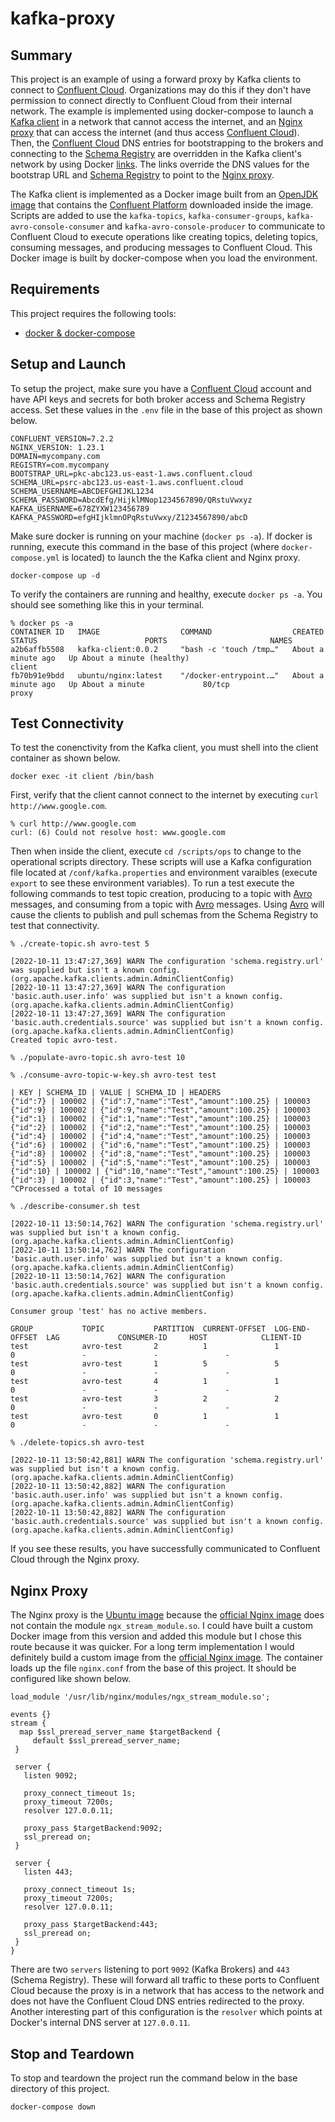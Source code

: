 # kafka-proxy

## Summary

This project is an example of using a forward proxy by Kafka clients to connect to [Confluent Cloud](https://www.confluent.io/confluent-cloud). Organizations may do this if they don't have permission to connect directly to Confluent Cloud from their internal network. The example is implemented using docker-compose to launch a [Kafka client](https://docs.confluent.io/platform/current/clients/index.html) in a network that cannot access the internet, and an [Nginx proxy](https://docs.nginx.com/nginx/admin-guide/web-server/reverse-proxy/) that can access the internet (and thus access [Confluent Cloud](https://www.confluent.io/confluent-cloud)). Then, the [Confluent Cloud](https://www.confluent.io/confluent-cloud) DNS entries for bootstrapping to the brokers and connecting to the [Schema Registry](https://docs.confluent.io/platform/current/schema-registry/index.html) are overridden in the Kafka client's network by using Docker [links](https://docs.docker.com/network/links/). The links override the DNS values for the bootstrap URL and [Schema Registry](https://docs.confluent.io/platform/current/schema-registry/index.html) to point to the [Nginx proxy](https://docs.nginx.com/nginx/admin-guide/web-server/reverse-proxy/). 

The Kafka client is implemented as a Docker image built from an [OpenJDK image](https://hub.docker.com/_/openjdk) that contains the [Confluent Platform](https://docs.confluent.io/platform/current/installation/installing_cp/zip-tar.html) downloaded inside the image. Scripts are added to use the `kafka-topics`, `kafka-consumer-groups`, `kafka-avro-console-consumer` and `kafka-avro-console-producer` to communicate to Confluent Cloud to execute operations like creating topics, deleting topics, consuming messages, and producing messages to Confluent Cloud. This Docker image is built by docker-compose when you load the environment.

## Requirements

This project requires the following tools:

* [docker & docker-compose](https://desktop.docker.com/mac/main/amd64/Docker.dmg?utm_source=docker&utm_medium=webreferral&utm_campaign=dd-smartbutton&utm_location=module)

## Setup and Launch 

To setup the project, make sure you have a [Confluent Cloud](https://www.confluent.io/confluent-cloud) account and have API keys and secrets for both broker access and Schema Registry access. Set these values in the `.env` file in the base of this project as shown below.
```
CONFLUENT_VERSION=7.2.2
NGINX_VERSION: 1.23.1
DOMAIN=mycompany.com
REGISTRY=com.mycompany
BOOTSTRAP_URL=pkc-abc123.us-east-1.aws.confluent.cloud
SCHEMA_URL=psrc-abc123.us-east-1.aws.confluent.cloud
SCHEMA_USERNAME=ABCDEFGHIJKL1234
SCHEMA_PASSWORD=AbcdEfg/HijklMNop1234567890/QRstuVwxyz
KAFKA_USERNAME=678ZYXW123456789
KAFKA_PASSWORD=efgHIjklmnOPqRstuVwxy/Z1234567890/abcD
```
Make sure docker is running on your machine (`docker ps -a`). If docker is running, execute this command in the base of this project (where `docker-compose.yml` is located) to launch the the Kafka client and Nginx proxy.
```
docker-compose up -d
```
To verify the containers are running and healthy, execute `docker ps -a`. You should see something like this in your terminal.
```
% docker ps -a
CONTAINER ID   IMAGE                  COMMAND                  CREATED              STATUS                        PORTS                       NAMES
a2b6affb5508   kafka-client:0.0.2     "bash -c 'touch /tmp…"   About a minute ago   Up About a minute (healthy)                               client
fb70b91e9bdd   ubuntu/nginx:latest    "/docker-entrypoint.…"   About a minute ago   Up About a minute             80/tcp                      proxy
```

## Test Connectivity

To test the conenctivity from the Kafka client, you must shell into the client container as shown below.
```
docker exec -it client /bin/bash
```
First, verify that the client cannot connect to the internet by executing `curl http://www.google.com`.
```
% curl http://www.google.com
curl: (6) Could not resolve host: www.google.com
```
Then when inside the client, execute `cd /scripts/ops` to change to the operational scripts directory. These scripts will use a Kafka configuration file located at `/conf/kafka.properties` and environment varaibles (execute `export` to see these environment variables). To run a test execute the following commands to test topic creation, producing to a topic with [Avro](https://avro.apache.org/) messages, and consuming from a topic with [Avro](https://avro.apache.org/) messages. Using [Avro](https://avro.apache.org/) will cause the clients to publish and pull schemas from the Schema Registry to test that connectivity.
```
% ./create-topic.sh avro-test 5

[2022-10-11 13:47:27,369] WARN The configuration 'schema.registry.url' was supplied but isn't a known config. (org.apache.kafka.clients.admin.AdminClientConfig)
[2022-10-11 13:47:27,369] WARN The configuration 'basic.auth.user.info' was supplied but isn't a known config. (org.apache.kafka.clients.admin.AdminClientConfig)
[2022-10-11 13:47:27,369] WARN The configuration 'basic.auth.credentials.source' was supplied but isn't a known config. (org.apache.kafka.clients.admin.AdminClientConfig)
Created topic avro-test.

% ./populate-avro-topic.sh avro-test 10

% ./consume-avro-topic-w-key.sh avro-test test

| KEY | SCHEMA_ID | VALUE | SCHEMA_ID | HEADERS
{"id":7} | 100002 | {"id":7,"name":"Test","amount":100.25} | 100003
{"id":9} | 100002 | {"id":9,"name":"Test","amount":100.25} | 100003
{"id":1} | 100002 | {"id":1,"name":"Test","amount":100.25} | 100003
{"id":2} | 100002 | {"id":2,"name":"Test","amount":100.25} | 100003
{"id":4} | 100002 | {"id":4,"name":"Test","amount":100.25} | 100003
{"id":6} | 100002 | {"id":6,"name":"Test","amount":100.25} | 100003
{"id":8} | 100002 | {"id":8,"name":"Test","amount":100.25} | 100003
{"id":5} | 100002 | {"id":5,"name":"Test","amount":100.25} | 100003
{"id":10} | 100002 | {"id":10,"name":"Test","amount":100.25} | 100003
{"id":3} | 100002 | {"id":3,"name":"Test","amount":100.25} | 100003
^CProcessed a total of 10 messages

% ./describe-consumer.sh test

[2022-10-11 13:50:14,762] WARN The configuration 'schema.registry.url' was supplied but isn't a known config. (org.apache.kafka.clients.admin.AdminClientConfig)
[2022-10-11 13:50:14,762] WARN The configuration 'basic.auth.user.info' was supplied but isn't a known config. (org.apache.kafka.clients.admin.AdminClientConfig)
[2022-10-11 13:50:14,762] WARN The configuration 'basic.auth.credentials.source' was supplied but isn't a known config. (org.apache.kafka.clients.admin.AdminClientConfig)

Consumer group 'test' has no active members.

GROUP           TOPIC           PARTITION  CURRENT-OFFSET  LOG-END-OFFSET  LAG             CONSUMER-ID     HOST            CLIENT-ID
test            avro-test       2          1               1               0               -               -               -
test            avro-test       1          5               5               0               -               -               -
test            avro-test       4          1               1               0               -               -               -
test            avro-test       3          2               2               0               -               -               -
test            avro-test       0          1               1               0               -               -               -

% ./delete-topics.sh avro-test

[2022-10-11 13:50:42,881] WARN The configuration 'schema.registry.url' was supplied but isn't a known config. (org.apache.kafka.clients.admin.AdminClientConfig)
[2022-10-11 13:50:42,882] WARN The configuration 'basic.auth.user.info' was supplied but isn't a known config. (org.apache.kafka.clients.admin.AdminClientConfig)
[2022-10-11 13:50:42,882] WARN The configuration 'basic.auth.credentials.source' was supplied but isn't a known config. (org.apache.kafka.clients.admin.AdminClientConfig)
```
If you see these results, you have successfully communicated to Confluent Cloud through the Nginx proxy.

## Nginx Proxy

The Nginx proxy is the [Ubuntu image](https://hub.docker.com/r/ubuntu/nginx) because the [official Nginx image](https://hub.docker.com/_/nginx) does not contain the module `ngx_stream_module.so`. I could have built a custom Docker image from this version and added this module but I chose this route because it was quicker. For a long term implementation I would definitely build a custom image from the [official Nginx image](https://hub.docker.com/_/nginx). The container loads up the file `nginx.conf` from the base of this project. It should be configured like shown below.
```
load_module '/usr/lib/nginx/modules/ngx_stream_module.so';

events {}
stream {
  map $ssl_preread_server_name $targetBackend {
     default $ssl_preread_server_name;
 }

 server {
   listen 9092;

   proxy_connect_timeout 1s;
   proxy_timeout 7200s;
   resolver 127.0.0.11;

   proxy_pass $targetBackend:9092;
   ssl_preread on;
 }

 server {
   listen 443;

   proxy_connect_timeout 1s;
   proxy_timeout 7200s;
   resolver 127.0.0.11;

   proxy_pass $targetBackend:443;
   ssl_preread on;
 }
}
```
There are two `servers` listening to port `9092` (Kafka Brokers) and `443` (Schema Registry). These will forward all traffic to these ports to Confluent Cloud because the proxy is in a network that has access to the network and does not have the Confluent Cloud DNS entries redirected to the proxy. Another interesting part of this configuration is the `resolver` which points at Docker's internal DNS server at `127.0.0.11`.

## Stop and Teardown

To stop and teardown the project run the command below in the base directory of this project.
```
docker-compose down
``` 

